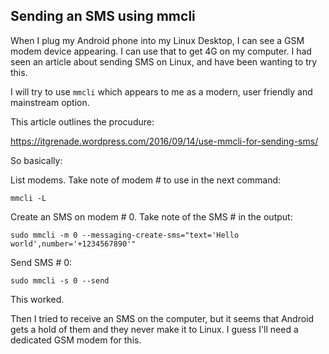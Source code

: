 ## Sending an SMS using mmcli

When I plug my Android phone into my Linux Desktop, I can see a GSM modem device appearing. I can use that to get 4G on my computer. I had seen an article about sending SMS on Linux, and have been wanting to try this.

I will try to use `mmcli` which appears to me as a modern, user friendly and mainstream option.

This article outlines the procudure:

https://itgrenade.wordpress.com/2016/09/14/use-mmcli-for-sending-sms/

So basically:

List modems. Take note of modem # to use in the next command:

	mmcli -L

Create an SMS on modem # 0. Take note of the SMS # in the output:

	sudo mmcli -m 0 --messaging-create-sms="text='Hello world',number='+1234567890'"

Send SMS # 0:

	sudo mmcli -s 0 --send

This worked.

Then I tried to receive an SMS on the computer, but it seems that Android gets a hold of them and they never make it to Linux. I guess I'll need a dedicated GSM modem for this.


